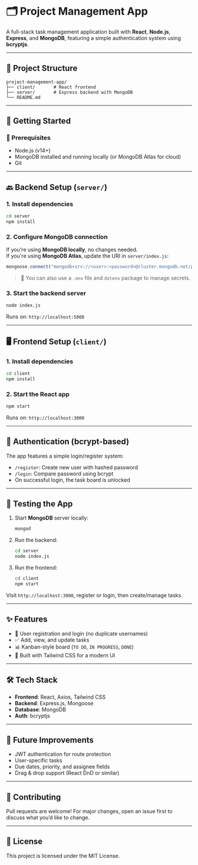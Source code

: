 # 🗂️ Project Management App

A full-stack task management application built with **React**, **Node.js**, **Express**, and **MongoDB**, featuring a simple authentication system using **bcryptjs**.

---

## 📁 Project Structure

```
project-management-app/
├── client/       # React frontend
├── server/       # Express backend with MongoDB
└── README.md
```

---

## 🚀 Getting Started

### 🔧 Prerequisites

- Node.js (v14+)
- MongoDB installed and running locally (or MongoDB Atlas for cloud)
- Git

---

## 🔙 Backend Setup (`server/`)

### 1. Install dependencies

```bash
cd server
npm install
```

### 2. Configure MongoDB connection

If you're using **MongoDB locally**, no changes needed.  
If you're using **MongoDB Atlas**, update the URI in `server/index.js`:

```js
mongoose.connect("mongodb+srv://<user>:<password>@cluster.mongodb.net/pm_app");
```

> 🔐 You can also use a `.env` file and `dotenv` package to manage secrets.

### 3. Start the backend server

```bash
node index.js
```

Runs on: `http://localhost:5000`

---

## 🖥️ Frontend Setup (`client/`)

### 1. Install dependencies

```bash
cd client
npm install
```

### 2. Start the React app

```bash
npm start
```

Runs on: `http://localhost:3000`

---

## 🔐 Authentication (bcrypt-based)

The app features a simple login/register system:

- `/register`: Create new user with hashed password
- `/login`: Compare password using bcrypt
- On successful login, the task board is unlocked

---

## 🧪 Testing the App

1. Start **MongoDB** server locally:
   ```bash
   mongod
   ```
2. Run the backend:
   ```bash
   cd server
   node index.js
   ```
3. Run the frontend:
   ```bash
   cd client
   npm start
   ```

Visit `http://localhost:3000`, register or login, then create/manage tasks.

---

## ✨ Features

- 👥 User registration and login (no duplicate usernames)
- ✅ Add, view, and update tasks
- 📊 Kanban-style board (`TO DO`, `IN PROGRESS`, `DONE`)
- 🧩 Built with Tailwind CSS for a modern UI

---

## 🛠️ Tech Stack

- **Frontend**: React, Axios, Tailwind CSS
- **Backend**: Express.js, Mongoose
- **Database**: MongoDB
- **Auth**: bcryptjs

---

## 📌 Future Improvements

- JWT authentication for route protection
- User-specific tasks
- Due dates, priority, and assignee fields
- Drag & drop support (React DnD or similar)

---

## 🤝 Contributing

Pull requests are welcome! For major changes, open an issue first to discuss what you’d like to change.

---

## 📝 License

This project is licensed under the MIT License.
